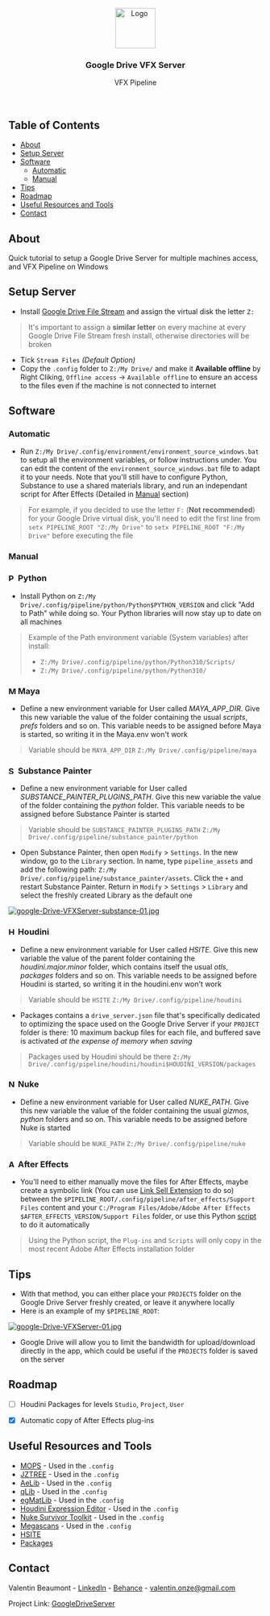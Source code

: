 <div id="top"></div>
<!-- PROJECT LOGO -->
<br />
<div align="center">
  <a href="https://github.com/healkeiser/Cioxo">
    <img src="https://upload.wikimedia.org/wikipedia/commons/thumb/d/da/Google_Drive_logo.png/669px-Google_Drive_logo.png" alt="Logo" width="80" >
  </a>

  <h3 align="center">Google Drive VFX Server</h3>

  <p align="center">
    VFX Pipeline
    <br />
    <br />
    <br />
  </p>
</div>



<!-- TABLE OF CONTENTS -->
## Table of Contents
<!--ts-->
   * [About](#about)
   * [Setup Server](#setup)
   * [Software](#software)
      * [Automatic](#automatic)
      * [Manual](#manual)
   * [Tips](#tips)
   * [Roadmap](#roadmap)
   * [Useful Resources and Tools](#useful-resources-and-tools)
   * [Contact](#contact)
<!--te-->




<!-- ABOUT -->
## About
Quick tutorial to setup a Google Drive Server for multiple machines access, and VFX Pipeline on Windows




<!-- SETUP SERVER -->
## Setup Server
- Install [Google Drive File Stream](https://dl.google.com/drive-file-stream/GoogleDriveSetup.exe) and assign the virtual disk the letter `Z:`
> It's important to assign a **similar letter** on every machine at every Google Drive File Stream fresh install, otherwise directories will be broken

- Tick `Stream Files` *(Default Option)*
- Copy the `.config` folder to `Z:/My Drive/` and make it **Available offline** by Right Cliking, `Offline access` -> `Available offline` to ensure an access to the files even if the machine is not connected to internet




<!-- SOFTWARE -->
## Software

### Automatic

- Run `Z:/My Drive/.config/environment/environment_source_windows.bat` to setup all the environment variables, or follow instructions under. You can edit the content of the `environment_source_windows.bat` file to adapt it to your needs. Note that you'll still have to configure Python, Substance to use a shared materials library, and run an independant script for After Effects (Detailed in [Manual](#manual) section)
> For example, if you decided to use the letter `F:` (**Not recommended**) for your Google Drive virtual disk, you'll need to edit the first line from `setx PIPELINE_ROOT "Z:/My Drive"` to `setx PIPELINE_ROOT "F:/My Drive"` before executing the file

### Manual

### <img src="https://cdn.worldvectorlogo.com/logos/python-5.svg" alt="Python" width="15"/> Python

- Install Python on `Z:/My Drive/.config/pipeline/python/Python$PYTHON_VERSION` and click "Add to Path" while doing so. Your Python libraries will now stay up to date on all machines
> Example of the Path environment variable (System variables) after install: 
> - `Z:/My Drive/.config/pipeline/python/Python310/Scripts/` 
> - `Z:/My Drive/.config/pipeline/python/Python310/`

### <img src="https://cdn.worldvectorlogo.com/logos/maya-2017.svg" alt="Maya" width="15"/> Maya

- Define a new environment variable for User called *MAYA_APP_DIR*. Give this new variable the value of the folder containing the usual *scripts*, *prefs* folders and so on. This variable needs to be assigned before Maya is started, so writing it in the Maya.env won't work
> Variable should be `MAYA_APP_DIR` `Z:/My Drive/.config/pipeline/maya`

### <img src="https://cdn.worldvectorlogo.com/logos/substance-painter.svg" alt="Substance" width="15"/> Substance Painter
- Define a new environment variable for User called *SUBSTANCE_PAINTER_PLUGINS_PATH*. Give this new variable the value of the folder containing the *python* folder. This variable needs to be assigned before Substance Painter is started
> Variable should be `SUBSTANCE_PAINTER_PLUGINS_PATH` `Z:/My Drive/.config/pipeline/substance_painter/python`

- Open Substance Painter, then open `Modify` > `Settings`. In the new window, go to the `Library` section. In name, type `pipeline_assets` and add the following path: `Z:/My Drive/.config/pipeline/substance_painter/assets`. Click the `+` and restart Substance Painter. Return in `Modify` > `Settings` > `Library` and select the freshly created Library as the default one

[![google-Drive-VFXServer-substance-01.jpg](https://i.postimg.cc/SRW36Xjt/google-Drive-VFXServer-substance-01.jpg)](https://postimg.cc/5Q2s12Bw)

### <img src="https://secure.meetupstatic.com/photos/event/b/9/f/6/600_494327606.jpeg" alt="Houdini" width="15"/> Houdini

- Define a new environment variable for User called *HSITE*. Give this new variable the value of the parent folder containing the *houdini.major.minor* folder, which contains itself the usual *otls*, *packages* folders and so on. This variable needs to be assigned before Houdini is started, so writing it in the houdini.env won't work
> Variable should be `HSITE` `Z:/My Drive/.config/pipeline/houdini`

- Packages contains a `drive_server.json` file that's specifically dedicated to optimizing the space used on the Google Drive Server if your `PROJECT` folder is there: 10 maximum backup files for each file, and buffered save is activated *at the expense of memory when saving*
> Packages used by Houdini should be there `Z:/My Drive/.config/pipeline/houdini/houdini$HOUDINI_VERSION/packages`

### <img src="https://www.foundry.com/sites/default/files/2021-03/ICON_NUKE-rgb-yellow-01.png" alt="Nuke" width="15"/> Nuke

- Define a new environment variable for User called *NUKE_PATH*. Give this new variable the value of the folder containing the usual *gizmos*, *python* folders and so on. This variable needs to be assigned before Nuke is started
> Variable should be `NUKE_PATH` `Z:/My Drive/.config/pipeline/nuke`

### <img src="https://upload.wikimedia.org/wikipedia/commons/thumb/c/cb/Adobe_After_Effects_CC_icon.svg/512px-Adobe_After_Effects_CC_icon.svg.png" alt="After Effects" width="15"/> After Effects

- You'll need to either manually move the files for After Effects, maybe create a symbolic link (You can use [Link Sell Extension](https://schinagl.priv.at/nt/hardlinkshellext/linkshellextension.html) to do so) between the `$PIPELINE_ROOT/.config/pipeline/after_effects/Support Files` content and your  `C:/Program Files/Adobe/Adobe After Effects $AFTER_EFFECTS_VERSION/Support Files` folder, or use this Python [script](https://github.com/healkeiser/googleDriveVFXServer-pipeline/blob/main/.config/pipeline/after_effects/move_plugins.py) to do it automatically
> Using the Python script, the `Plug-ins` and `Scripts` will only copy in the most recent Adobe After Effects installation folder



<!-- TIPS -->
## Tips
- With that method, you can either place your `PROJECTS` folder on the Google Drive Server freshly created, or leave it anywhere locally
- Here is an example of my `$PIPELINE_ROOT`:

[![google-Drive-VFXServer-01.jpg](https://i.postimg.cc/NMQPzhFY/google-Drive-VFXServer-01.jpg)](https://postimg.cc/sB0cMN50)
- Google Drive will allow you to limit the bandwidth for upload/download directly in the app, which could be useful if the `PROJECTS` folder is saved on the server



<!-- ROADMAP -->
## Roadmap
- [ ] Houdini Packages for levels `Studio`, `Project`, `User`
- [x] Automatic copy of After Effects plug-ins



<!-- RESSOURCES -->
## Useful Resources and Tools
- [MOPS](https://github.com/toadstorm/MOPS "MOPS") - Used in the `.config`
- [JZTREE](https://github.com/joshuazt/JZTREES "JZTREES") - Used in the `.config`
- [AeLib](https://github.com/Aeoll/Aelib "MOPS") - Used in the `.config`
- [qLib](https://github.com/qLab/qLib "qLibS") - Used in the `.config`
- [egMatLib](https://github.com/eglaubauf/egMatLib "egMatLib") - Used in the `.config`
- [Houdini Expression Editor](http://cgtoolbox.com/houdini-expression-editor/ "Houdini Expression Editor") - Used in the `.config`
- [Nuke Survivor Toolkit](https://compositingmentor.com/2020/09/25/nuke-survival-toolkit/ "MOPS") - Used in the `.config`
- [Megascans](https://quixel.com/megascans "Megascans") - Used in the `.config`
- [HSITE](https://www.sidefx.com/docs/houdini/basics/config.html "SideFX: $HSITE")
- [Packages](https://www.sidefx.com/docs/houdini/ref/plugins.html "SideFX: Packages")



<!-- CONTACT -->
## Contact

Valentin Beaumont - [LinkedIn](https://uk.linkedin.com/in/valentin-beaumont) - [Behance](https://www.behance.net/el1ven) - valentin.onze@gmail.com

Project Link: [GoogleDriveServer](https://github.com/healkeiser/googleDriveServer-pipeline)
